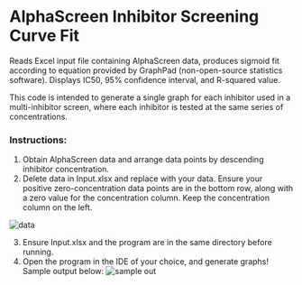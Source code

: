 # AlphaScreen Inhibitor Screening Curve Fit
Reads Excel input file containing AlphaScreen data, produces sigmoid fit according to equation provided by GraphPad (non-open-source statistics software). Displays IC50, 95% confidence interval, and R-squared value.

This code is intended to generate a single graph for each inhibitor used in a multi-inhibitor screen, where each inhibitor is tested at the same series of concentrations.

### Instructions:
1. Obtain AlphaScreen data and arrange data points by descending inhibitor concentration. 
2. Delete data in Input.xlsx and replace with your data. Ensure your positive zero-concentration data points are in the bottom row, along with a zero value for the concentration column. Keep the concentration column on the left.

![data](https://user-images.githubusercontent.com/49679286/138839301-d829ed8b-5167-4d40-89c1-7c4be3bd94b2.PNG)

3. Ensure Input.xlsx and the program are in the same directory before running.
4. Open the program in the IDE of your choice, and generate graphs! Sample output below:
![sample out](https://user-images.githubusercontent.com/49679286/138838078-095018f4-5fc7-45ea-954b-8cfd1298152a.PNG)
